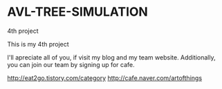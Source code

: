 # AVL-TREE-SIMULATION
4th project

This is my 4th project 

I'll apreciate all of you, if visit my blog and my team website.
Additionally, you can join our team by signing up for cafe.

http://eat2go.tistory.com/category
http://cafe.naver.com/artofthings


